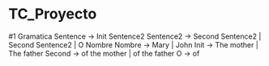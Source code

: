 # TC_Proyecto

#1 Gramatica
    Sentence    -> Init Sentence2
    Sentence2   -> Second Sentence2 | Second Sentence2 | O Nombre 
    Nombre      -> Mary | John
    Init        -> The mother | The father 
    Second      -> of the mother | of the father 
    O           -> of